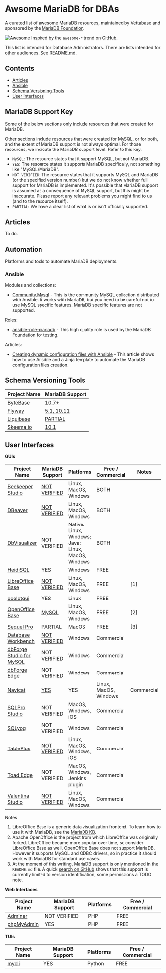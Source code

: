 # Awsome MariaDB for DBAs

A curated list of awesome MariaDB resources, maintained by [Vettabase](https://vettabase.com) and sponsored by the [MariaDB Foundation](https://mariadb.org/).

[![Awesome](https://cdn.rawgit.com/sindresorhus/awesome/d7305f38d29fed78fa85652e3a63e154dd8e8829/media/badge.svg)](https://github.com/sindresorhus/awesome) Inspired by the `awesome-*` trend on GitHub.

This list is intended for Database Administrators. There are lists intended for other audiences. See [README.md](README.md).

## Contents

- [Articles](https://github.com/Vettabase/awesome-mariadb/blob/main/list-dba.md#articles)
- [Ansible](https://github.com/Vettabase/awesome-mariadb/blob/main/list-dba.md#ansible)
- [Schema Versioning Tools](https://github.com/Vettabase/awesome-mariadb/blob/main/list-dba.md#schema-versioning-tools)
- [User Interfaces](https://github.com/Vettabase/awesome-mariadb/blob/main/list-dba.md#user-interfaces)

## MariaDB Support Key

Some of the below sections only include resources that were created for MariaDB.

Other sections include resources that were created for MySQL, or for both, and the extent of MariaDB support is not always optimal. For those resources, we indicate the MariaDB support level. Refer to this key.

- `MySQL`: The resource states that it support MySQL, but not MariaDB.
- `YES`: The resource states it supports MariaDB specifically, not something like "MySQL/MariaDB".
- `NOT VERIFIED`: The resource states that it supports MySQL and MariaDB (or the specified version number) but we do not know whether full support for MariaDB is implemented. It's possible that MariaDB support is assumed as a consequence of MySQL support, but this might be inaccurate. Please report any relevant problems you might find to us (and to the resource itself).
- `PARTIAL`: We have a clear list of what is or isn't officially supported.

## Articles

To do.

## Automation

Platforms and tools to automate MariaDB deployments.

### Ansible

Modules and collections:

- [Community.Mysql](https://docs.ansible.com/ansible/latest/collections/community/mysql/index.html) - This is the community MySQL collection distributed with Ansible. It works with MariaDB, but you need to be careful not to use MySQL specific features. MariaDB specific features are not supported.

Roles:

- [ansible-role-mariadb](https://github.com/fauust/ansible-role-mariadb) - This high quality role is used by the MariaDB Foundation for testing.

Articles:

- [Creating dynamic configuration files with Ansible](https://vettabase.com/creating-dynamic-configuration-files-with-ansible/) - This article shows how to use Ansible and a Jinja template to automate the MariaDB configuration files creation.

## Schema Versioning Tools

| Project Name                                            | MariaDB Support |
| ------------------------------------------------------- | --------------- |
| [ByteBase](https://www.bytebase.com/)                   | [10.7+](https://www.bytebase.com/docs/introduction/supported-databases/)
| [Flyway](https://flywaydb.org/)                         | [5.1, 10.11](https://documentation.red-gate.com/flyway/flyway-cli-and-api/supported-databases/mariadb)
| [Liquibase](https://www.liquibase.com/)                 | [PARTIAL](https://www.liquibase.com/databases/mariadb-server)
| [Skeema.io](https://www.skeema.io/)                     | [10.1](https://www.skeema.io/docs/requirements/)

## User Interfaces

**GUIs**

| Project Name                                                                | MariaDB Support                                 | Platforms             | Free / Commercial  | Notes |
|-----------------------------------------------------------------------------|-------------------------------------------------|-----------------------|--------------------|-------|
| [Beekeeper Studio](https://www.beekeeperstudio.io/)                         | [NOT VERIFIED](https://docs.beekeeperstudio.io/user_guide/connecting/first-page/)  | Linux, MacOS, Windows | BOTH               |       |
| [DBeaver](https://dbeaver.io/)                                              | [NOT VERIFIED](https://dbeaver.com/databases/)  | Linux, MacOS, Windows | BOTH               |       |
| [DbVisualizer](https://www.dbvis.com/)                                      | NOT VERIFIED                                    | Native: Linux, Windows; Java: Linux, MacOS, Windows | BOTH               |       |
| [HeidiSQL](https://www.heidisql.com/)                                       | YES                                             | Windows               | FREE               |       |
| [LibreOffice Base](https://www.libreoffice.org/discover/base/)              | [NOT VERIFIED](https://www.libreoffice.org/discover/base/) | Linux, MacOS, Windows | FREE            | [1]   |
| [ocelotgui](http://ocelot.ca/)                                              | YES                                             | Linux                 | FREE               |       |
| [OpenOffice Base](https://www.openoffice.org/product/base.html)             | [MySQL](https://www.openoffice.org/product/base.html) | Linux, MacOS, Windows | FREE                 | [2]   |
| [Sequel Pro](https://www.sequelpro.com/)                                    | PARTIAL                                         | MacOS                 | FREE                       | [3]   |
| [Database Workbench](https://www.upscene.com/database_workbench/) | [NOT VERIFIED](https://www.upscene.com/database_workbench/database-development-tool-for-mysql-and-mariadb)  | Windows               | Commercial         |       |
| [dbForge Studio for MySQL](https://www.devart.com/dbforge/mysql/studio/)    | NOT VERIFIED                                    | Windows               | Commercial         |       |
| [dbForge Edge](https://www.devart.com/dbforge/edge/features.html)           | NOT VERIFIED                                    | Windows               | Commercial         |       |
| [Navicat](https://www.navicat.com/)                                         | [YES]([https://www.navicat.com/en/products/navicat-for-mysql-feature-matrix](https://navicat.com/en/products/navicat-for-mariadb)) | YES | Linux, MacOS, Windows | Commercial |       |
| [SQLPro Studio](https://www.sqlprostudio.com/)                              | NOT VERIFIED                                    | MacOS, Windows, iOS   | Commercial |       |
| [SQLyog](https://webyog.com/product/sqlyog/)                                | NOT VERIFIED                                    | Windows               | Commercial         |       |
| [TablePlus](https://tableplus.com/)                                         | [NOT VERIFIED]([https://dbeaver.com/databases/](https://docs.tableplus.com/))  | Linux, MacOS, Windows, iOS | Commercial      |       |
| [Toad Edge](https://toadworld.com/)                                         | NOT VERIFIED                                    | MacOS, Windows, Jenkins plugin | Commercial |       |
| [Valentina Studio](https://valentina-db.com/)                               | [NOT VERIFIED](https://valentina-db.com/en/database-management) | Linux, MacOS, Windows      | Commercial  |       |

Notes

1. LibreOffice Base is a generic data visualization frontend. To learn how to use it with MariaDB, see the [MariaDB KB](https://mariadb.com/kb/en/libreoffice-base/).
2. Apache OpenOffice is the project from which LibreOffice was originally forked. LibreOffice became more popular over time, so consider LibreOffice Base as well. OpenOffice Base does not support MariaDB. However it supports MySQL and ODBC drivers, so in practice it should work with MariaDB for standard use cases.
3. At the moment of this writing, MariaDB support is only mentioned in the `README.md` file. A quick [search on GitHub](https://github.com/search?q=repo%3Asequelpro%2Fsequelpro%20mariadb&type=code) shows that this support is currently limited to version identification, some permissions a TODO note.

**Web Interfaces**

| Project Name                                                                | MariaDB Support                                 | Platforms             | Free / Commercial  |
|-----------------------------------------------------------------------------|-------------------------------------------------|-----------------------|--------------------|
| [Adminer](https://www.adminer.org/)                                         | NOT VERIFIED                                    | PHP                   | FREE               |
| [phpMyAdmin](https://www.phpmyadmin.net/)                                   | YES                                             | PHP                   | FREE               |

**TUIs**

| Project Name                                                                | MariaDB Support                                 | Platforms             | Free / Commercial  |
|-----------------------------------------------------------------------------|-------------------------------------------------|-----------------------|--------------------|
| [mycli](https://www.mycli.net/)                                             | YES                                             | Python                | FREE               |

